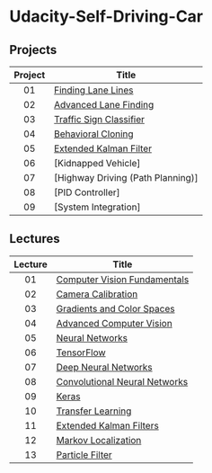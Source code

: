 # Udacity-Self-Driving-Car
## Projects
|Project| Title |
| :---: | ----- |
|01|[Finding Lane Lines](project/p1-finding-lane-lines)
|02|[Advanced Lane Finding](project/p2-advanced-lane-finding)
|03|[Traffic Sign Classifier](project/p3-traffic-sign-classifier)
|04|[Behavioral Cloning](project/p4-behavioral-cloning)
|05|[Extended Kalman Filter](project/p5-extended-kalman-filter)
|06|[Kidnapped Vehicle]
|07|[Highway Driving (Path Planning)]
|08|[PID Controller]
|09|[System Integration]




## Lectures
|Lecture| Title |
| :---: | ----- |
|01|[Computer Vision Fundamentals](lecture/lecture01)
|02|[Camera Calibration](lecture/lecture02)
|03|[Gradients and Color Spaces](lecture/lecture03)
|04|[Advanced Computer Vision](lecture/lecture04)
|05|[Neural Networks](lecture/lecture05)
|06|[TensorFlow](lecture/lecture06)
|07|[Deep Neural Networks](lecture/lecture07)
|08|[Convolutional Neural Networks](lecture/lecture08)
|09|[Keras](lecture/lecture09)
|10|[Transfer Learning](lecture/lecture10)
|11|[Extended Kalman Filters](lecture/lecture11)
|12|[Markov Localization](lecture/lecture12)
|13|[Particle Filter](lecture/lecture13)

